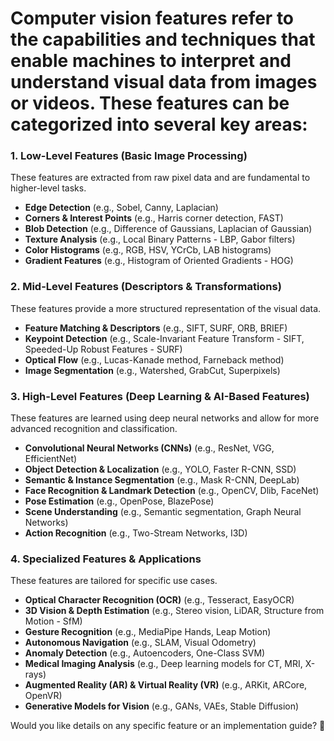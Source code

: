 # Computer vision features refer to the capabilities and techniques that enable machines to interpret and understand visual data from images or videos. These features can be categorized into several key areas:

### **1. Low-Level Features (Basic Image Processing)**
These features are extracted from raw pixel data and are fundamental to higher-level tasks.
- **Edge Detection** (e.g., Sobel, Canny, Laplacian)
- **Corners & Interest Points** (e.g., Harris corner detection, FAST)
- **Blob Detection** (e.g., Difference of Gaussians, Laplacian of Gaussian)
- **Texture Analysis** (e.g., Local Binary Patterns - LBP, Gabor filters)
- **Color Histograms** (e.g., RGB, HSV, YCrCb, LAB histograms)
- **Gradient Features** (e.g., Histogram of Oriented Gradients - HOG)

### **2. Mid-Level Features (Descriptors & Transformations)**
These features provide a more structured representation of the visual data.
- **Feature Matching & Descriptors** (e.g., SIFT, SURF, ORB, BRIEF)
- **Keypoint Detection** (e.g., Scale-Invariant Feature Transform - SIFT, Speeded-Up Robust Features - SURF)
- **Optical Flow** (e.g., Lucas-Kanade method, Farneback method)
- **Image Segmentation** (e.g., Watershed, GrabCut, Superpixels)

### **3. High-Level Features (Deep Learning & AI-Based Features)**
These features are learned using deep neural networks and allow for more advanced recognition and classification.
- **Convolutional Neural Networks (CNNs)** (e.g., ResNet, VGG, EfficientNet)
- **Object Detection & Localization** (e.g., YOLO, Faster R-CNN, SSD)
- **Semantic & Instance Segmentation** (e.g., Mask R-CNN, DeepLab)
- **Face Recognition & Landmark Detection** (e.g., OpenCV, Dlib, FaceNet)
- **Pose Estimation** (e.g., OpenPose, BlazePose)
- **Scene Understanding** (e.g., Semantic segmentation, Graph Neural Networks)
- **Action Recognition** (e.g., Two-Stream Networks, I3D)

### **4. Specialized Features & Applications**
These features are tailored for specific use cases.
- **Optical Character Recognition (OCR)** (e.g., Tesseract, EasyOCR)
- **3D Vision & Depth Estimation** (e.g., Stereo vision, LiDAR, Structure from Motion - SfM)
- **Gesture Recognition** (e.g., MediaPipe Hands, Leap Motion)
- **Autonomous Navigation** (e.g., SLAM, Visual Odometry)
- **Anomaly Detection** (e.g., Autoencoders, One-Class SVM)
- **Medical Imaging Analysis** (e.g., Deep learning models for CT, MRI, X-rays)
- **Augmented Reality (AR) & Virtual Reality (VR)** (e.g., ARKit, ARCore, OpenVR)
- **Generative Models for Vision** (e.g., GANs, VAEs, Stable Diffusion)

Would you like details on any specific feature or an implementation guide? 🚀

